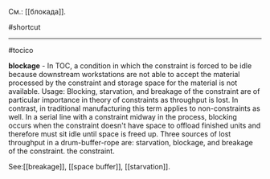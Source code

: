 См.: [[блокада]].

#shortcut




<hr/>

#tocico

<b>blockage</b> -   In TOC, a condition in which the constraint is forced to be idle because downstream workstations are not able to accept the material processed by the constraint and storage space for the material is not available. 
Usage: Blocking, starvation, and breakage of the constraint are of particular importance in theory of constraints as throughput is lost.  In contrast, in traditional manufacturing this term applies to non-constraints as well.  In a serial line with a constraint midway in the process, blocking occurs when the constraint doesn't have space to offload finished units and therefore must sit idle until space is freed up. Three sources of lost throughput in a drum-buffer-rope are: starvation, blockage, and breakage of the constraint.
 the constraint.
 



See:[[breakage]], [[space buffer]], [[starvation]].



